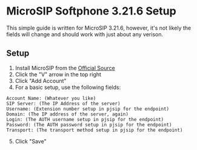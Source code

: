 # MicroSIP Softphone 3.21.6 Setup

This simple guide is written for MicroSIP 3.21.6, however, it's not likely the fields will change and should work with just about any verison.

## Setup

1. Install MicroSIP from the [Official Source](https://www.microsip.org/downloads)
2. Click the "V" arrow in the top right
3. Click "Add Account"
4. For a basic setup, use the following fields:

```
Account Name: (Whatever you like)
SIP Server: (The IP Address of the server)
Username: (Extension number setup in pjsip for the endpoint)
Domain: (The IP address of the server, again)
Login: (The AUTH username setup in pjsip for the endpoint)
Password: (The AUTH password setup in pjsip for the endpoint)
Transport: (The transport method setup in pjsip for the endpoint)
```

5. Click "Save"

